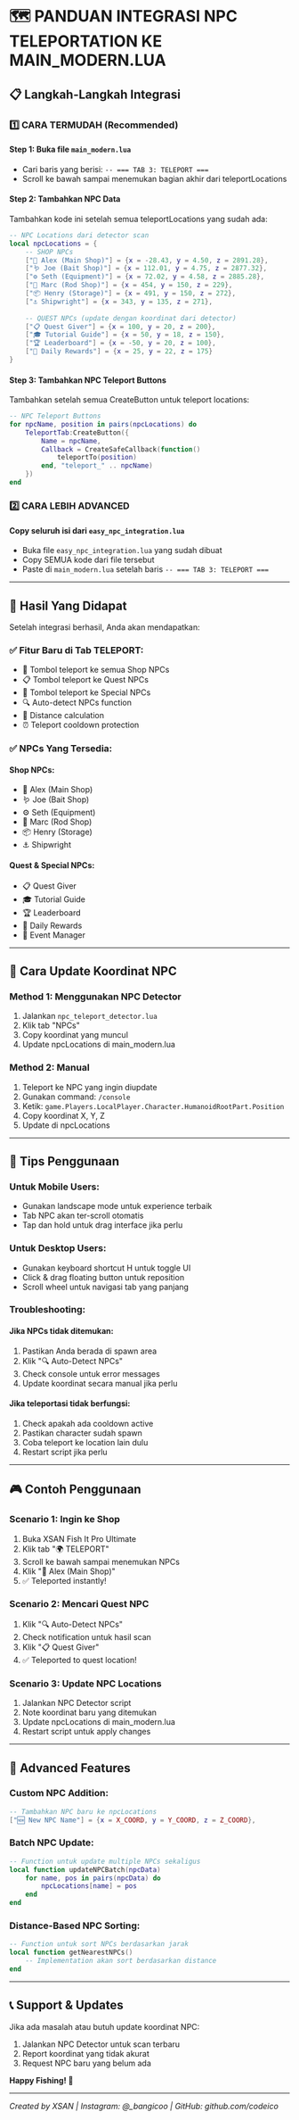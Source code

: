 # 🗺️ PANDUAN INTEGRASI NPC TELEPORTATION KE MAIN_MODERN.LUA

## 📋 Langkah-Langkah Integrasi

### 1️⃣ CARA TERMUDAH (Recommended)

#### Step 1: Buka file `main_modern.lua`
- Cari baris yang berisi: `-- === TAB 3: TELEPORT ===`
- Scroll ke bawah sampai menemukan bagian akhir dari teleportLocations

#### Step 2: Tambahkan NPC Data
Tambahkan kode ini setelah semua teleportLocations yang sudah ada:

```lua
-- NPC Locations dari detector scan
local npcLocations = {
    -- SHOP NPCs
    ["🏪 Alex (Main Shop)"] = {x = -28.43, y = 4.50, z = 2891.28},
    ["🪱 Joe (Bait Shop)"] = {x = 112.01, y = 4.75, z = 2877.32},
    ["⚙️ Seth (Equipment)"] = {x = 72.02, y = 4.58, z = 2885.28},
    ["🎣 Marc (Rod Shop)"] = {x = 454, y = 150, z = 229},
    ["📦 Henry (Storage)"] = {x = 491, y = 150, z = 272},
    ["⚓ Shipwright"] = {x = 343, y = 135, z = 271},
    
    -- QUEST NPCs (update dengan koordinat dari detector)
    ["📋 Quest Giver"] = {x = 100, y = 20, z = 200},
    ["🎓 Tutorial Guide"] = {x = 50, y = 18, z = 150},
    ["🏆 Leaderboard"] = {x = -50, y = 20, z = 100},
    ["🎁 Daily Rewards"] = {x = 25, y = 22, z = 175}
}
```

#### Step 3: Tambahkan NPC Teleport Buttons
Tambahkan setelah semua CreateButton untuk teleport locations:

```lua
-- NPC Teleport Buttons
for npcName, position in pairs(npcLocations) do
    TeleportTab:CreateButton({
        Name = npcName,
        Callback = CreateSafeCallback(function()
            teleportTo(position)
        end, "teleport_" .. npcName)
    })
end
```

### 2️⃣ CARA LEBIH ADVANCED

#### Copy seluruh isi dari `easy_npc_integration.lua`
- Buka file `easy_npc_integration.lua` yang sudah dibuat
- Copy SEMUA kode dari file tersebut
- Paste di `main_modern.lua` setelah baris `-- === TAB 3: TELEPORT ===`

---

## 🎯 Hasil Yang Didapat

Setelah integrasi berhasil, Anda akan mendapatkan:

### ✅ Fitur Baru di Tab TELEPORT:
- 🏪 Tombol teleport ke semua Shop NPCs
- 📋 Tombol teleport ke Quest NPCs  
- 🎁 Tombol teleport ke Special NPCs
- 🔍 Auto-detect NPCs function
- 📏 Distance calculation
- ⏰ Teleport cooldown protection

### ✅ NPCs Yang Tersedia:
#### Shop NPCs:
- 🏪 Alex (Main Shop)
- 🪱 Joe (Bait Shop)
- ⚙️ Seth (Equipment)
- 🎣 Marc (Rod Shop)
- 📦 Henry (Storage)
- ⚓ Shipwright

#### Quest & Special NPCs:
- 📋 Quest Giver
- 🎓 Tutorial Guide
- 🏆 Leaderboard
- 🎁 Daily Rewards
- 🎉 Event Manager

---

## 🔧 Cara Update Koordinat NPC

### Method 1: Menggunakan NPC Detector
1. Jalankan `npc_teleport_detector.lua`
2. Klik tab "NPCs" 
3. Copy koordinat yang muncul
4. Update npcLocations di main_modern.lua

### Method 2: Manual
1. Teleport ke NPC yang ingin diupdate
2. Gunakan command: `/console` 
3. Ketik: `game.Players.LocalPlayer.Character.HumanoidRootPart.Position`
4. Copy koordinat X, Y, Z
5. Update di npcLocations

---

## 📱 Tips Penggunaan

### Untuk Mobile Users:
- Gunakan landscape mode untuk experience terbaik
- Tab NPC akan ter-scroll otomatis
- Tap dan hold untuk drag interface jika perlu

### Untuk Desktop Users:
- Gunakan keyboard shortcut H untuk toggle UI
- Click & drag floating button untuk reposition
- Scroll wheel untuk navigasi tab yang panjang

### Troubleshooting:
#### Jika NPCs tidak ditemukan:
1. Pastikan Anda berada di spawn area
2. Klik "🔍 Auto-Detect NPCs" 
3. Check console untuk error messages
4. Update koordinat secara manual jika perlu

#### Jika teleportasi tidak berfungsi:
1. Check apakah ada cooldown active
2. Pastikan character sudah spawn
3. Coba teleport ke location lain dulu
4. Restart script jika perlu

---

## 🎮 Contoh Penggunaan

### Scenario 1: Ingin ke Shop
1. Buka XSAN Fish It Pro Ultimate
2. Klik tab "🌍 TELEPORT"
3. Scroll ke bawah sampai menemukan NPCs
4. Klik "🏪 Alex (Main Shop)"
5. ✅ Teleported instantly!

### Scenario 2: Mencari Quest NPC
1. Klik "🔍 Auto-Detect NPCs"
2. Check notification untuk hasil scan
3. Klik "📋 Quest Giver" 
4. ✅ Teleported to quest location!

### Scenario 3: Update NPC Locations
1. Jalankan NPC Detector script
2. Note koordinat baru yang ditemukan
3. Update npcLocations di main_modern.lua
4. Restart script untuk apply changes

---

## 🚀 Advanced Features

### Custom NPC Addition:
```lua
-- Tambahkan NPC baru ke npcLocations
["🆕 New NPC Name"] = {x = X_COORD, y = Y_COORD, z = Z_COORD},
```

### Batch NPC Update:
```lua
-- Function untuk update multiple NPCs sekaligus
local function updateNPCBatch(npcData)
    for name, pos in pairs(npcData) do
        npcLocations[name] = pos
    end
end
```

### Distance-Based NPC Sorting:
```lua
-- Function untuk sort NPCs berdasarkan jarak
local function getNearestNPCs()
    -- Implementation akan sort berdasarkan distance
end
```

---

## 📞 Support & Updates

Jika ada masalah atau butuh update koordinat NPC:
1. Jalankan NPC Detector untuk scan terbaru
2. Report koordinat yang tidak akurat
3. Request NPC baru yang belum ada

**Happy Fishing! 🎣**

---

*Created by XSAN | Instagram: @_bangicoo | GitHub: github.com/codeico*
